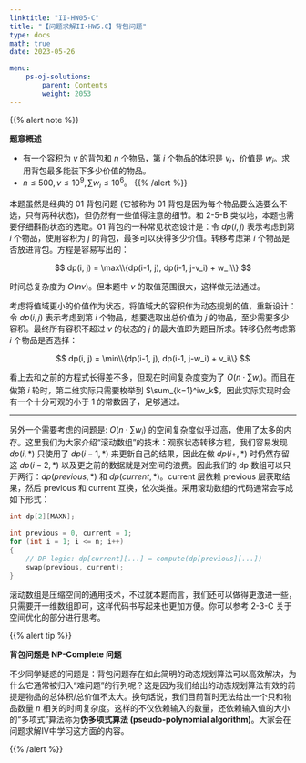 ```yaml
---
linktitle: "II-HW05-C"
title: "【问题求解II-HW5.C】背包问题"
type: docs
math: true
date: 2023-05-26

menu:
    ps-oj-solutions:
        parent: Contents
        weight: 2053
---
```


{{% alert note %}}

**题意概述**

* 有一个容积为 $v$ 的背包和 $n$ 个物品，第 $i$ 个物品的体积是 $v_i$，价值是 $w_i$。求用背包最多能装下多少价值的物品。
* $n\leq 500, v\leq 10^9, \sum w_i\leq 10^6$。
{{% /alert %}}

本题虽然是经典的 01 背包问题 (它被称为 01 背包是因为每个物品要么选要么不选，只有两种状态)，但仍然有一些值得注意的细节。和 2-5-B 类似地，本题也需要仔细斟酌状态的选取。01 背包的一种常见状态设计是：令 $dp(i, j)$ 表示考虑到第 $i$ 个物品，使用容积为 $j$ 的背包，最多可以获得多少价值。转移考虑第 $i$ 个物品是否放进背包。方程是容易写出的：

$$
dp(i, j) = \max\\{dp(i-1, j), dp(i-1, j-v_i) + w_i\\}
$$

时间总复杂度为 $O(nv)$。但本题中 $v$ 的取值范围很大，这样做无法通过。

考虑将值域更小的价值作为状态，将值域大的容积作为动态规划的值，重新设计：令 $dp(i, j)$ 表示考虑到第 $i$ 个物品，想要选取出总价值为 $j$ 的物品，至少需要多少容积。最终所有容积不超过 $v$ 的状态的 $j$ 的最大值即为题目所求。转移仍然考虑第 $i$ 个物品是否选择：

$$
dp(i, j) = \min\\{dp(i-1, j), dp(i-1, j-w_i) + v_i\\}
$$

看上去和之前的方程式长得差不多，但现在时间复杂度变为了 $O(n\cdot \sum w_i)$。而且在做第 $i$ 轮时，第二维实际只需要枚举到 $\sum_{k=1}^iw_k$，因此实际实现时会有一个十分可观的小于 1 的常数因子，足够通过。

---

另外一个需要考虑的问题是: $O(n\cdot \sum w_i)$ 的空间复杂度似乎过高，使用了太多的内存。这里我们为大家介绍“滚动数组”的技术：观察状态转移方程，我们容易发现 $dp(i, *)$ 只使用了 $dp(i-1, *)$ 来更新自己的结果，因此在做 $dp(i+, *)$ 时仍然存留这 $dp(i-2, *)$ 以及更之前的数据就是对空间的浪费。因此我们的 dp 数组可以只开两行：$dp(previous, *)$ 和 $dp(current, *)$。current 层依赖 previous 层获取结果，然后 previous 和 current 互换，依次类推。采用滚动数组的代码通常会写成如下形式：

```c++
int dp[2][MAXN];

int previous = 0, current = 1;
for (int i = 1; i <= n; i++)
{
    // DP logic: dp[current][...] = compute(dp[previous][...])
    swap(previous, current);
}
```

滚动数组是压缩空间的通用技术，不过就本题而言，我们还可以做得更激进一些，只需要开一维数组即可，这样代码书写起来也更加方便。你可以参考 2-3-C 关于空间优化的部分进行思考。

{{% alert tip %}}

**背包问题是 NP-Complete 问题**

不少同学疑惑的问题是：背包问题存在如此简明的动态规划算法可以高效解决，为什么它通常被归入“难问题”的行列呢？这是因为我们给出的动态规划算法有效的前提是物品的总体积/总价值不太大。换句话说，我们目前暂时无法给出一个只和物品数量 $n$ 相关的时间复杂度。这样的不仅依赖输入的数量，还依赖输入值的大小的“多项式”算法称为**伪多项式算法 (pseudo-polynomial algorithm)**。大家会在问题求解IV中学习这方面的内容。

{{% /alert %}}